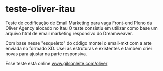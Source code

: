 # teste-oliver-itau
Teste de codificação de Email Marketing para vaga Front-end Pleno da Oliver Agency alocado no Itau
O teste consistiu em utilizar como base um arquivo html de email marketing responsivo do Dreamweaver. 

Com base nesse "esqueleto" do código montei o email-mkt com a arte enviada no formado XD. Usei as estruturas e existentes e também criei novas para ajustar na parte responsiva.

Esse teste está online www.gilsonleite.com/oliver
